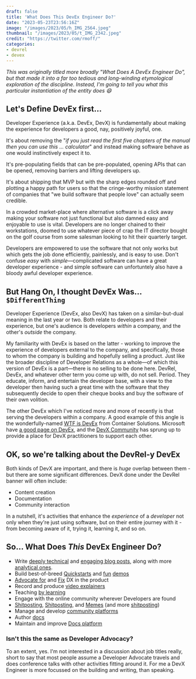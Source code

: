 ```yaml
---
draft: false
title: 'What Does This DevEx Engineer Do?'
date: "2023-05-23T23:56:16Z"
image: "/images/2023/05/h_IMG_2564.jpeg"
thumbnail: "/images/2023/05/t_IMG_2342.jpeg"
credit: "https://twitter.com/rmoff/"
categories:
- devrel
- devex
---
```


_This was originally titled more broadly "What Does *A* DevEx Engineer Do", but that made it into a far too tedious and long-winding etymological exploration of the discipline. Instead, I'm going to tell you what this particular instantiation of the entity does 😄_

<!--more-->

## Let's Define DevEx first…

Developer Experience (a.k.a. DevEx, DevX) is fundamentally about making the experience for developers a good, nay, positively joyful, one. 

It's about removing the "*if you just read the first five chapters of the manual then you can use this … calculator*" and instead making software behave as one would instinctively expect it to. 

It's pre-populating fields that can be pre-populated, opening APIs that can be opened, removing barriers and lifting developers up. 

It's about shipping that MVP but with the sharp edges rounded off and plotting a happy path for users so that the cringe-worthy mission statement of companies that "we build software that people love" can actually seem credible. 

In a crowded market-place where alternative software is a click away making your software not just functional but also damned easy and enjoyable to use is vital. Developers are no longer chained to their workstations, doomed to use whatever piece of crap the IT director bought on the golf course from some salesman looking to hit their quarterly target. 

Developers are empowered to use the software that not only works but which gets the job done efficiently, painlessly, and is easy to use. Don't confuse _easy_ with _simple_—complicated software can have a great developer experience - and simple software can unfortuntely also have a bloody awful developer experience. 

## But Hang On, I thought DevEx Was… `$DifferentThing`

Developer Experience (DevEx, also DevX) has taken on a similar-but-dual meaning in the last year or two. Both relate to developers and their experience, but one's audience is developers *within* a company, and the other's *outside* the company. 

My familiarity with DevEx is based on the latter - working to improve the experience of developers external to the company, and specifically, those to whom the company is building and hopefully selling a product. Just like the broader discipline of Developer Relations as a whole—of which this version of DevEx is a part—there is no selling to be done here. DevRel, DevEx, and whatever other term you come up with, do not sell. Period. They educate, inform, and entertain the developer base, with a view to the developer then having such a great time with the software that they subsequently decide to open their cheque books and buy the software of their own volition. 

The other DevEx which I've noticed more and more of recently is that serving the developers within a company. A good example of this angle is the wonderfully-named [WTF is DevEx](https://www.container-solutions.com/wtf-is-devex) from Container Solutions. Microsoft have [a good page on DevEx](https://microsoft.github.io/code-with-engineering-playbook/developer-experience/), and the [DevX Community](https://www.developerexperience.us/) has sprung up to provide a place for DevX practitioners to support each other.

## OK, so we're talking about the DevRel-y DevEx

Both kinds of DevX are important, and there is *huge* overlap between them - but there are some significant differences. DevX done under the DevRel banner will often include: 

* Content creation
* Documentation
* Community interaction

In a nutshell, it's activities that enhance the *experience* of a *developer* not only when they're just using software, but on their entire journey with it - from becoming aware of it, trying it, learning it, and so on. 

## So… What Does *This* DevEx Engineer Do? 

* Write [deeply technical](https://rmoff.net//2018/08/02/kafka-listeners-explained/) and [engaging blog posts](https://www.confluent.io/blog/streaming-etl-and-analytics-for-real-time-location-tracking/), along with more [analytical ones](https://rmoff.net/2022/09/14/stretching-my-legs-in-the-data-engineering-ecosystem-in-2022/).
* Build best-of-breed [Quickstarts](https://docs.lakefs.io/quickstart) and [fun](https://rmoff.net/2020/03/11/streaming-wi-fi-trace-data-from-raspberry-pi-to-apache-kafka-with-confluent-cloud/) [demos](https://github.com/confluentinc/demo-scene/tree/master/mqtt-tracker)
* [Advocate for](https://github.com/treeverse/lakeFS/issues?q=is%3Aissue+author%3Armoff+DX) and [Fix](https://github.com/treeverse/lakeFS/pull/5313) DX in the product 
* Record and produce [video explainers](https://rmoff.net/2021/02/17/ksqldb-howto-a-mini-video-series/)
* Teaching [by learning](https://rmoff.net/2020/06/25/learning-golang-some-rough-notes-s01e00/)
* Engage with the online community wherever Developers are found
* [Shitposting](https://twitter.com/rmoff/status/1587382202781913089), [Shitposting](https://www.linkedin.com/posts/robinmoffatt_choosing-open-wisely-snowflake-blog-activity-6973309528628973568-gjOJ?utm_source=share&utm_medium=member_desktop), and [Memes](https://twitter.com/rmoff/status/1448230290657251338) (and more [shitposting](https://twitter.com/rmoff/status/1641113617662722064))
* Manage and develop [community platforms](https://forum.confluent.io/t/why-yacp-yet-another-community-platform/54)
* Author [docs](https://github.com/treeverse/lakeFS/pulls?q=is%3Apr+author%3Armoff+label%3Adocs)
* Maintain and improve [Docs platform](https://rmoff.net/2023/04/20/building-better-docs-automating-jekyll-builds-and-link-checking-for-prs/)

### Isn't this the same as Developer Advocacy? 

To an extent, yes. I'm not interested in a discussion about job titles really, short to say that most people assume a Developer Advocate travels and does conference talks with other activities fitting around it. For me a DevX Engineer is more focussed on the building and writing, than speaking. 